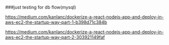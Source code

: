 ###just testing for db flow(mysql)

https://medium.com/kanlanc/dockerize-a-react-nodejs-app-and-deploy-in-aws-ec2-the-startup-way-part-1-b398d71c384b

https://medium.com/kanlanc/dockerize-a-react-nodejs-app-and-deploy-in-aws-ec2-the-startup-way-part-2-303921149faf